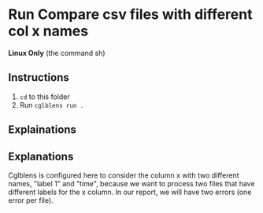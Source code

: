 # Run Compare csv files with different col x names

**Linux Only**
(the command sh)

## Instructions

1. `cd` to this folder
2. Run `cglblens run .`

## Explainations

## Explanations

Cglblens is configured here to consider the column x with two different names, "label 1" and "time", because we want to process two files that have different labels for the x column.
In our report, we will have two errors (one error per file).